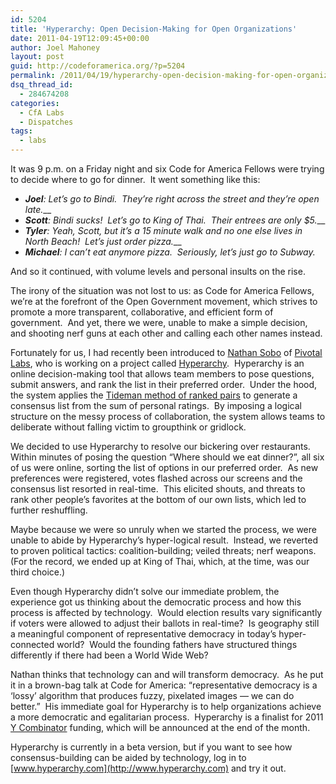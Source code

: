 ```yaml
---
id: 5204
title: 'Hyperarchy: Open Decision-Making for Open Organizations'
date: 2011-04-19T12:09:45+00:00
author: Joel Mahoney
layout: post
guid: http://codeforamerica.org/?p=5204
permalink: /2011/04/19/hyperarchy-open-decision-making-for-open-organizations/
dsq_thread_id:
  - 284674208
categories:
  - CfA Labs
  - Dispatches
tags:
  - labs
---
```

It was 9 p.m. on a Friday night and six Code for America Fellows were trying to decide where to go for dinner.  It went something like this:

  * _**Joel**: Let&#8217;s go to Bindi.  They&#8217;re right across the street and they&#8217;re open late.___
  * _**Scott**: Bindi sucks!  Let&#8217;s go to King of Thai.  Their entrees are only $5.___
  * _**Tyler**: Yeah, Scott, but it&#8217;s a 15 minute walk and no one else lives in North Beach!  Let&#8217;s just order pizza.___
  * _**Michael**: I can&#8217;t eat anymore pizza.  Seriously, let’s just go to Subway._

And so it continued, with volume levels and personal insults on the rise.

The irony of the situation was not lost to us: as Code for America Fellows, we&#8217;re at the forefront of the Open Government movement, which strives to promote a more transparent, collaborative, and efficient form of government.  And yet, there we were, unable to make a simple decision, and shooting nerf guns at each other and calling each other names instead.

[<img src="http://codeforamerica.org/wp-content/uploads/2011/04/hyperarchy.jpg" alt="" title="hyperarchy" class="alignright size-medium wp-image-5297" />](http://codeforamerica.org/wp-content/uploads/2011/04/hyperarchy1.jpg)Fortunately for us, I had recently been introduced to [Nathan Sobo](https://github.com/nathansobo) of [Pivotal Labs](http://pivotallabs.com/), who is working on a project called [Hyperarchy](http://www.hyperarchy.com).  Hyperarchy is an online decision-making tool that allows team members to pose questions, submit answers, and rank the list in their preferred order.  Under the hood, the system applies the [Tideman method of ranked pairs](http://en.wikipedia.org/wiki/Ranked_pairs) to generate a consensus list from the sum of personal ratings.  By imposing a logical structure on the messy process of collaboration, the system allows teams to deliberate without falling victim to groupthink or gridlock.

We decided to use Hyperarchy to resolve our bickering over restaurants.  Within minutes of posing the question “Where should we eat dinner?”, all six of us were online, sorting the list of options in our preferred order.  As new preferences were registered, votes flashed across our screens and the consensus list resorted in real-time.  This elicited shouts, and threats to rank other people’s favorites at the bottom of our own lists, which led to further reshuffling.

Maybe because we were so unruly when we started the process, we were unable to abide by Hyperarchy’s hyper-logical result.  Instead, we reverted to proven political tactics: coalition-building; veiled threats; nerf weapons.  (For the record, we ended up at King of Thai, which, at the time, was our third choice.)

Even though Hyperarchy didn&#8217;t solve our immediate problem, the experience got us thinking about the democratic process and how this process is affected by technology.  Would election results vary significantly if voters were allowed to adjust their ballots in real-time?  Is geography still a meaningful component of representative democracy in today&#8217;s hyper-connected world?  Would the founding fathers have structured things differently if there had been a World Wide Web?

Nathan thinks that technology can and will transform democracy.  As he put it in a brown-bag talk at Code for America: “representative democracy is a &#8216;lossy&#8217; algorithm that produces fuzzy, pixelated images &#8212; we can do better.”  His immediate goal for Hyperarchy is to help organizations achieve a more democratic and egalitarian process.  Hyperarchy is a finalist for 2011 [Y Combinator](http://ycombinator.com) funding, which will be announced at the end of the month.

Hyperarchy is currently in a beta version, but if you want to see how consensus-building can be aided by technology, log in to [www.hyperarchy.com](http://www.hyperarchy.com) and try it out.